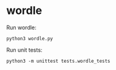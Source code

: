 # wordle

Run wordle:
```
python3 wordle.py
```

Run unit tests:
```
python3 -m unittest tests.wordle_tests
```
